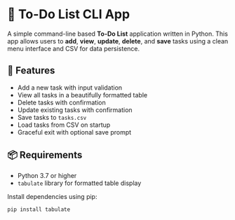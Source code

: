 # 📝 To-Do List CLI App

A simple command-line based **To-Do List** application written in Python. This app allows users to **add**, **view**, **update**, **delete**, and **save** tasks using a clean menu interface and CSV for data persistence.

## 🚀 Features

- Add a new task with input validation
- View all tasks in a beautifully formatted table
- Delete tasks with confirmation
- Update existing tasks with confirmation
- Save tasks to `tasks.csv`
- Load tasks from CSV on startup
- Graceful exit with optional save prompt

## 📦 Requirements

- Python 3.7 or higher
- `tabulate` library for formatted table display

Install dependencies using pip:

```bash
pip install tabulate
```
